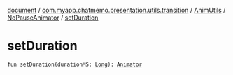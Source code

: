[document](../../../index.md) / [com.myapp.chatmemo.presentation.utils.transition](../../index.md) / [AnimUtils](../index.md) / [NoPauseAnimator](index.md) / [setDuration](./set-duration.md)

# setDuration

`fun setDuration(durationMS: `[`Long`](https://kotlinlang.org/api/latest/jvm/stdlib/kotlin/-long/index.html)`): `[`Animator`](https://developer.android.com/reference/android/animation/Animator.html)